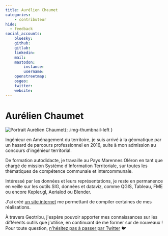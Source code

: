 ```yaml
---
title: Aurélien Chaumet
categories:
    - contributeur
hide:
  - feedback
social_accounts:
    bluesky:
    github:
    gitlab:
    linkedin:
    mail:
    mastodon:
        instance:
        username:
    openstreetmap:
    osgeo:
    twitter:
    website:
---
```


# Aurélien Chaumet

<!-- --8<-- [start:author-sign-block] -->

![Portrait Aurélien Chaumet](https://cdn.geotribu.fr/img/internal/contributeurs/achaumet.webp "Portrait Aurélien Chaumet"){: .img-thumbnail-left }

Ingénieur en Aménagement du territoire, je suis arrivé à la géomatique par un hasard de parcours professionnel en 2016, suite à mon admission au concours d'ingénieur territorial.

De formation autodidacte, je travaille au Pays Marennes Oléron en tant que chargé de mission Système d'Information Territoriale, sur toutes les thématiques de compétence communale et intercommunale.

Intéressé par les données et leurs représentations, je reste en permanence en veille sur les outils SIG, données et dataviz, comme QGIS, Tableau, FME ou encore Kepler.gl, Aerialod ou Blender.

J'ai créé [un site internet](https://aurelienchaumet.github.io) me permettant de compiler certaines de mes réalisations.

À travers Geotribu, j'espère pouvoir apporter mes connaissances sur les différents outils que j'utilise, en continuant de me former sur de nouveaux ! Pour toute question, [n'hésitez pas à passer par Twitter](https://twitter.com/AurelienChaumet) :bird:

<!-- --8<-- [end:author-sign-block] -->
